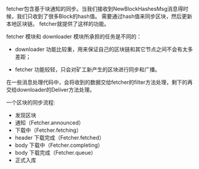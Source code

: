 fetcher包含基于块通知的同步。当我们接收到NewBlockHashesMsg消息得时候，我们只收到了很多Block的hash值。 需要通过hash值来同步区块，然后更新本地区块链。 fetcher就提供了这样的功能。

fetcher 模块和 downloader 模块所承担的任务是不同的：

* downloader 功能比较重，用来保证自己的区块链和其它节点之间不会有太多差距；

* fetcher 功能较轻，只会对矿工新产生的区块进行同步和广播。

在一些消息处理代码中，会将收到的数据交给fetcher的filter方法处理，剩下的再交给downloader的Deliver方法处理。

一个区块的同步流程:

* 发现区块
* 通知（Fetcher.announced）
* 下载中（Fetcher.fetching）
* header 下载完成（Fetcher.fetched）
* body 下载中（Fetcher.completing）
* body 下载完成（Fetcher.queue）
* 正式入库



